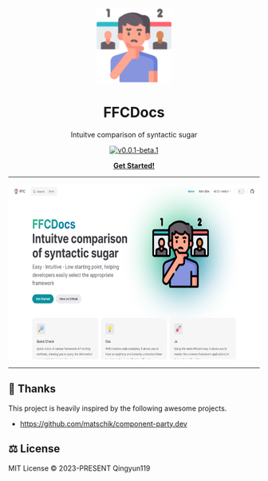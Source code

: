 <p align="center">
<img src="./public/logo.png" height="150" />
</p>
<h1 align="center">
FFCDocs
</h1>
<p align="center">
Intuitve comparison of syntactic sugar
</p>
<p align="center">
  <a href="https://github.com/LQYld/FFCDocs">
    <img src="https://img.shields.io/badge/v0.0.1-beta" 
         data-canonical-src="https://img.shields.io/badge/v0.0.1-beta"
         alt="v0.0.1-beta.1"/>
  </a>
</p>
<p align="center">
<a href="https://ffc.fe-ecosphere.com/"><b>Get Started!</b></a>
</p>

---

<p align="center">
    <img src="./public/demo.png" height="350" />
</p>

---

## 🌸 Thanks
This project is heavily inspired by the following awesome projects.

- https://github.com/matschik/component-party.dev

## ⚖️ License

MIT License © 2023-PRESENT Qingyun119
